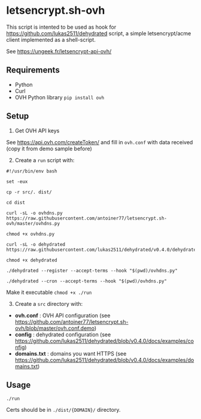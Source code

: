 # letsencrypt.sh-ovh

This script is intented to be used as hook for https://github.com/lukas2511/dehydrated script, a simple letsencrypt/acme client implemented as a shell-script.

See https://ungeek.fr/letsencrypt-api-ovh/

## Requirements

- Python
- Curl
- OVH Python library ``pip install ovh``

## Setup

1) Get OVH API keys

See https://api.ovh.com/createToken/ and fill in `ovh.conf` with data received (copy it from demo sample before)

2) Create a ``run`` script with:

```
#!/usr/bin/env bash

set -eux

cp -r src/. dist/

cd dist

curl -sL -o ovhdns.py https://raw.githubusercontent.com/antoiner77/letsencrypt.sh-ovh/master/ovhdns.py

chmod +x ovhdns.py

curl -sL -o dehydrated https://raw.githubusercontent.com/lukas2511/dehydrated/v0.4.0/dehydrated

chmod +x dehydrated

./dehydrated --register --accept-terms --hook "$(pwd)/ovhdns.py"

./dehydrated --cron --accept-terms --hook "$(pwd)/ovhdns.py"
```

Make it executable ``chmod +x ./run``

3) Create a ``src`` directory with:

- **ovh.conf** : OVH API configuration (see https://github.com/antoiner77/letsencrypt.sh-ovh/blob/master/ovh.conf.demo)
- **config** : dehydrated configuration (see https://github.com/lukas2511/dehydrated/blob/v0.4.0/docs/examples/config)
- **domains.txt** : domains you want HTTPS (see https://github.com/lukas2511/dehydrated/blob/v0.4.0/docs/examples/domains.txt)

## Usage

``./run``

Certs should be in ``./dist/{DOMAIN}/`` directory.
